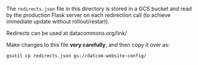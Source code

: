 The `redirects.json` file in this directory is stored in a GCS bucket and
read by the production Flask server on each redirection call (to achieve
immediate update without rollout/restart).

Redirects can be used at datacommons.org/link/<REDIRECT-NAME>

Make changes to this file **very carefully**, and then copy it over as:

```bash
gsutil cp redirects.json gs://datcom-website-config/
```
